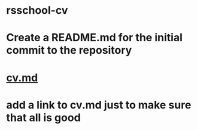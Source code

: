 # rsschool-cv
# Create  a README.md for the  initial commit to the repository
# [cv.md](https://github.com/A1exEra/rsschool-cv/blob/gh-pages/cv.md)
# add a link to cv.md just to make sure that all is good
